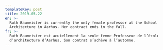 ```yaml
---
templateKey: post
title: 2019.05.22
en: >-
  Ruth Baumeister is currently the only female professor at the School of
  Architecture in Aarhus. Her contract ends in the fall. 
fr: >-
  Ruth Baumeister est acutellement la seule femme Professeur de l’école
  d’architecture d’Aarhus. Son contrat s’achève à l’automne.
---
```


